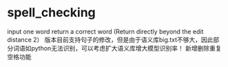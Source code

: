 # spell_checking
input one word return a correct word (Return directly beyond the edit distance 2）
版本目前支持句子的修改，但是由于语义库big.txt不够大，因此部分词语如python无法识别，可以考虑扩大语义库增大模型识别率！
新增删除重复空格功能
